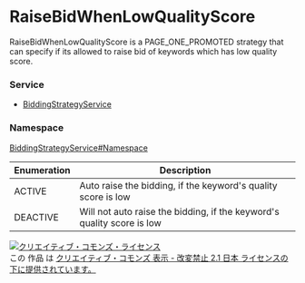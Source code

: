 # RaiseBidWhenLowQualityScore
RaiseBidWhenLowQualityScore is a PAGE_ONE_PROMOTED strategy that can specify if its allowed to raise bid of keywords which has low quality score.

### Service
+ [BiddingStrategyService](../../services/BiddingStrategyService.md)

### Namespace
[BiddingStrategyService#Namespace](../../services/BiddingStrategyService.md#namespace)

| Enumeration | Description | 
|---|---|
| ACTIVE| Auto raise the bidding, if the keyword's quality score is low |
| DEACTIVE| Will not auto raise the bidding, if the keyword's quality score is low |

<a rel="license" href="http://creativecommons.org/licenses/by-nd/2.1/jp/"><img alt="クリエイティブ・コモンズ・ライセンス" style="border-width:0" src="https://i.creativecommons.org/l/by-nd/2.1/jp/88x31.png" /></a><br />この 作品 は <a rel="license" href="http://creativecommons.org/licenses/by-nd/2.1/jp/">クリエイティブ・コモンズ 表示 - 改変禁止 2.1 日本 ライセンスの下に提供されています。</a>
